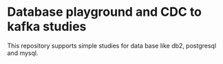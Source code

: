 # Database playground and CDC to kafka studies

This repository supports simple studies for data base like db2, postgresql and mysql.
